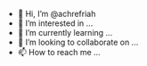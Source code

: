 - 👋 Hi, I’m @achrefriah
- 👀 I’m interested in ...
- 🌱 I’m currently learning ...
- 💞️ I’m looking to collaborate on ...
- 📫 How to reach me ...

<!---
achrefriah/achrefriah is a ✨ special ✨ repository because its `README.md` (this file) appears on your GitHub profile.
You can click the Preview link to take a look at your changes.
--->
